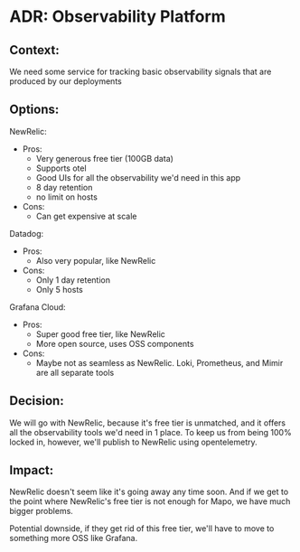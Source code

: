 # ADR: Observability Platform

## Context: 
We need some service for tracking basic observability signals that are produced by our deployments

## Options:
NewRelic:
- Pros:
  - Very generous free tier (100GB data)
  - Supports otel
  - Good UIs for all the observability we'd need in this app
  - 8 day retention
  - no limit on hosts
- Cons:
  - Can get expensive at scale

Datadog:
- Pros:
  - Also very popular, like NewRelic
- Cons:
  - Only 1 day retention
  - Only 5 hosts

Grafana Cloud:
- Pros:
  - Super good free tier, like NewRelic
  - More open source, uses OSS components
- Cons:
  - Maybe not as seamless as NewRelic. Loki, Prometheus, and Mimir are all separate tools

## Decision:
We will go with NewRelic, because it's free tier is unmatched, and it offers all the observability tools we'd need in 1 place. To keep us from being 100% locked in, however, we'll publish to NewRelic using opentelemetry.

## Impact:
NewRelic doesn't seem like it's going away any time soon. And if we get to the point where NewRelic's free tier is not enough for Mapo, we have much bigger problems.

Potential downside, if they get rid of this free tier, we'll have to move to something more OSS like Grafana.
